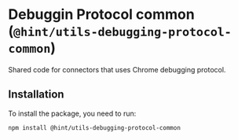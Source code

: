 # Debuggin Protocol common (`@hint/utils-debugging-protocol-common`)

Shared code for connectors that uses Chrome debugging protocol.

## Installation

To install the package, you need to run:

```bash
npm install @hint/utils-debugging-protocol-common
```
